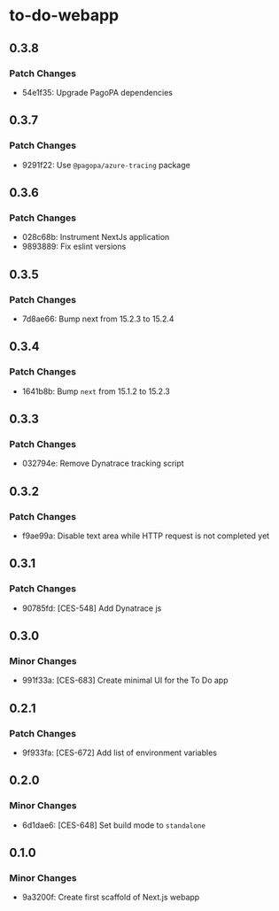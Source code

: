 # to-do-webapp

## 0.3.8

### Patch Changes

- 54e1f35: Upgrade PagoPA dependencies

## 0.3.7

### Patch Changes

- 9291f22: Use `@pagopa/azure-tracing` package

## 0.3.6

### Patch Changes

- 028c68b: Instrument NextJs application
- 9893889: Fix eslint versions

## 0.3.5

### Patch Changes

- 7d8ae66: Bump next from 15.2.3 to 15.2.4

## 0.3.4

### Patch Changes

- 1641b8b: Bump `next` from 15.1.2 to 15.2.3

## 0.3.3

### Patch Changes

- 032794e: Remove Dynatrace tracking script

## 0.3.2

### Patch Changes

- f9ae99a: Disable text area while HTTP request is not completed yet

## 0.3.1

### Patch Changes

- 90785fd: [CES-548] Add Dynatrace js

## 0.3.0

### Minor Changes

- 991f33a: [CES-683] Create minimal UI for the To Do app

## 0.2.1

### Patch Changes

- 9f933fa: [CES-672] Add list of environment variables

## 0.2.0

### Minor Changes

- 6d1dae6: [CES-648] Set build mode to `standalone`

## 0.1.0

### Minor Changes

- 9a3200f: Create first scaffold of Next.js webapp
